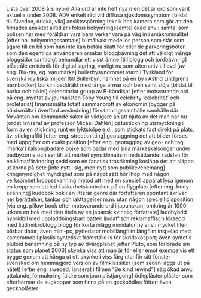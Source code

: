 Lista över 2008 års nyord
Alla ord är inte helt nya men det är ord som varit aktuella under 2008.
ADV enkelt råd vid diffusa sjukdomssymptom [bildat till Alvedon, dricka, vila]
ansiktsspårning teknik hos kamera som gör att den filmades ansiktet alltid är i fokus
bekymringssamtal ökad anv.: samtal som polisen har med föräldrar vars barn verkar vara på
väg in i småkriminalitet [efter no. bekymringssamtale]
bilmålvakt medellös person som står som ägare till en bil som han inte kan betala skatt för
eller de parkeringsböter som den egentliga användaren orsakar
bloggbävning det att väldigt många bloggsidor samtidigt behandlar ett visst ämne [till blogg
och jordbävning]
blåstråle en teknik för digital lagring, vanligt nu som alternativ till dvd [av eng. Blu-ray, eg.
varumärke]
bullerbysyndromet vurm i Tyskland för svenska idylliska miljöer [till Bullerbyn, namnet på
en by i Astrid Lindgrens barnböcker]
burkini baddräkt med långa ärmar och ben samt slöja [bildat till burka och bikini]
celebritariat grupp av B-kändisar [efter motsvarande ord på eng. myntat av journalisten
Toby Young till celebrity ’celebritet’ och proletariat]
finanssmälta totalt sammanbrott av ekonomin [bygger på härdsmälta i överförd användning]
förväntningssamhälle samhälle där förväntan om kommande saker är viktigare än att njuta
av det man har nu [ordet lanserat av professor Micael Dahlén]
gatustickning utsmyckning i form av en stickning runt en lyktstolpe e.d., som stickats fast
direkt på plats, äv. stickgraffiti [efter eng. streetknitting]
geotaggning det att bilder förses med uppgifter om exakt position [efter eng. geotagging av
geo- och tag ’märka’]
kalsongbadare pojke som badar med sina märkeskalsongar under badbyxorna och ser till att
märket syns
klimatism nedsättande: rädslan för en klimatförändring sedd som en fanatisk trosriktning
kosläpp det att släppa ut korna på bete [inte nytt i sig, men nytt som publikevenemang]
kringmyndighet myndighet som på något sätt hör ihop med någon verksamhet
kroppsskanning metod att med en speciell apparat lysa igenom en kropp som ett led i
säkerhetskontrollen på en flygplats [efter eng. body scanning]
kuddbok bok i en litterär genre där författaren spontant skriver ner berättelser, tankar och
iakttagelser m.m. utan någon speciell disposition [via eng. pillow book efter motsvarande
ord i japanskan; omkring år 1000 utkom en bok med den titeln av en japansk kvinnlig
författare]
laddhybrid hybridbil med uppladdningsbart batteri
ljudaffisch reklamaffisch försedd med ljud
mikroblogg blogg för korta inlägg
minidator ny anv.: mycket liten bärbar dator; även mini-pc, pyttedator
mobillångfilm långfilm inspelad med kameramobil
plastis syntetiskt framställd is för skridskosport; även syntetis
plutoid benämning på ny typ av dvärgplanet [efter Pluto, som förlorade sin status som planet
2006]
skynka visa att man är för eller emot exempelvis ett bygge genom att hänga ut ett skynke i
viss färg utanför sitt fönster
svenskad om hemmagjord version av filmklassiker (som sedan läggs ut på nätet) [efter eng.
sweded, lanserat i filmen ”Be kind rewind”]
säg ökad anv.: uttalande, formulering [äldre som journalistjargong]
ödleplåster plåster som efterhärmar de sugkoppar som finns på en geckoödlas fötter; även
geckoplåster
